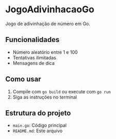 # JogoAdivinhacaoGo

Jogo de adivinhação de número em Go.

## Funcionalidades
- Número aleatório entre 1 e 100
- Tentativas ilimitadas
- Mensagens de dica

## Como usar
1. Compile com `go build` ou execute com `go run`
2. Siga as instruções no terminal

## Estrutura do projeto
- `main.go`: Código principal
- `README.md`: Este arquivo  
